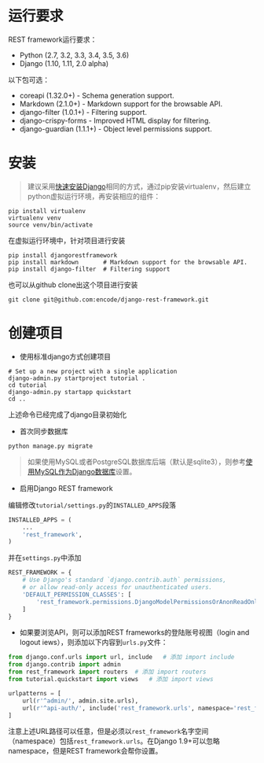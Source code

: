 # 运行要求

REST framework运行要求：

* Python (2.7, 3.2, 3.3, 3.4, 3.5, 3.6)
* Django (1.10, 1.11, 2.0 alpha)

以下包可选：

* coreapi (1.32.0+) - Schema generation support.
* Markdown (2.1.0+) - Markdown support for the browsable API.
* django-filter (1.0.1+) - Filtering support.
* django-crispy-forms - Improved HTML display for filtering.
* django-guardian (1.1.1+) - Object level permissions support.

# 安装

> 建议采用[快速安装Django](../startup/quick_install_django)相同的方式，通过pip安装virtualenv，然后建立python虚拟运行环境，再安装相应的组件：

```
pip install virtualenv
virtualenv venv
source venv/bin/activate
```

在虚拟运行环境中，针对项目进行安装

```
pip install djangorestframework
pip install markdown       # Markdown support for the browsable API.
pip install django-filter  # Filtering support
```

也可以从github clone出这个项目进行安装

```
git clone git@github.com:encode/django-rest-framework.git
```

# 创建项目

* 使用标准django方式创建项目

```
# Set up a new project with a single application
django-admin.py startproject tutorial .
cd tutorial
django-admin.py startapp quickstart
cd ..
```

上述命令已经完成了django目录初始化

* 首次同步数据库

```
python manage.py migrate
```

> 如果使用MySQL或者PostgreSQL数据库后端（默认是sqlite3），则参考[使用MySQL作为Django数据库](../startup/use_mysql_with_django)设置。

* 启用Django REST framework

编辑修改`tutorial/settings.py`的`INSTALLED_APPS`段落

```python
INSTALLED_APPS = (
    ...
    'rest_framework',
)
```

并在`settings.py`中添加

```python
REST_FRAMEWORK = {
    # Use Django's standard `django.contrib.auth` permissions,
    # or allow read-only access for unauthenticated users.
    'DEFAULT_PERMISSION_CLASSES': [
        'rest_framework.permissions.DjangoModelPermissionsOrAnonReadOnly'
    ]
}
```

* 如果要浏览API，则可以添加REST frameworks的登陆账号视图（login and logout iews），则添加以下内容到`urls.py`文件：

```python
from django.conf.urls import url, include   # 添加 import include
from django.contrib import admin
from rest_framework import routers  # 添加 import routers
from tutorial.quickstart import views   # 添加 import views

urlpatterns = [
    url(r'^admin/', admin.site.urls),
    url(r'^api-auth/', include('rest_framework.urls', namespace='rest_framework'))  # 添加rest_framework.ruls导入
]
```

注意上述URL路径可以任意，但是必须以`rest_framework`名字空间（namespace）包括`rest_framework.urls`。在Django 1.9+可以忽略namespace，但是REST framework会帮你设置。